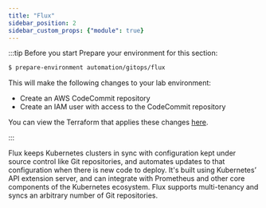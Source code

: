 ```yaml
---
title: "Flux"
sidebar_position: 2
sidebar_custom_props: {"module": true}
---
```


:::tip Before you start
Prepare your environment for this section:

```bash timeout=300 wait=30
$ prepare-environment automation/gitops/flux
```

This will make the following changes to your lab environment:
- Create an AWS CodeCommit repository
- Create an IAM user with access to the CodeCommit repository

You can view the Terraform that applies these changes [here](https://github.com/VAR::MANIFESTS_OWNER/VAR::MANIFESTS_REPOSITORY/tree/VAR::MANIFESTS_REF/manifests/modules/networking/custom-networking/.workshop).

:::

Flux keeps Kubernetes clusters in sync with configuration kept under source control like Git repositories, and automates updates to that configuration when there is new code to deploy. It's built using Kubernetes’ API extension server, and can integrate with Prometheus and other core components of the Kubernetes ecosystem. Flux supports multi-tenancy and syncs an arbitrary number of Git repositories.
